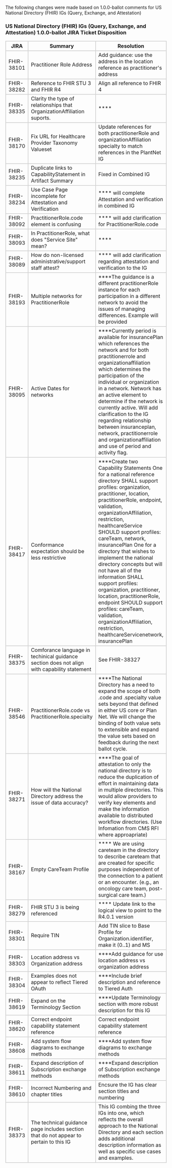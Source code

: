 The following changes were made based on 1.0.0-ballot comments for US National Directory (FHIR) IGs (Query, Exchange, and Attestation)

### US National Directory (FHIR) IGs (Query, Exchange, and Attestation) 1.0.0-ballot JIRA Ticket Disposition

<style>
    th{border: solid 2px lightgrey;}
    td{border: solid 2px lightgrey;}
</style>

 JIRA       | Summary                                          | Resolution              |                                                                 
------------|--------------------------------------------------|---------------------------------------------------------------------------------- |
 FHIR-38101 | Practitioner Role Address                        | Add guidance: use the address in the location reference as practitioner's address |
 FHIR-38282 | Reference to FHIR STU 3 and FHIR R4              | Align all reference to FHIR 4 |
 FHIR-38335 | Clarity the type of relationships that OrganizationAffiliation suports. | **** |
 FHIR-38170 | Fix URL for Healthcare Provider Taxonomy Valueset | Update references for both practitionerRole and organizationAffiliation specialty to match references in the PlantNet IG |
 FHIR-38235 | Duplicate links to CapabilityStatement in Artifact Summary | Fixed in Combined IG |
 FHIR-38234 | Use Case Page incomplete for Attestation and Verification | **** will complete Attestation and verification in combined IG|
 FHIR-38092 | PractitionerRole.code element is confusing | **** will add clarification for PractitionerRole.code |
 FHIR-38093 | In PractitionerRole, what does "Service Site" mean? | **** |
 FHIR-38089 | How do non-licensed administrative/support staff attest? | **** will add clarification regarding attestation and verification to the IG |
 FHIR-38193 | Multiple networks for PractitionerRole | ****The guidance is a different practitionerRole instance for each participation in a different network to avoid the issues of managing differences. Example will be provided |
 FHIR-38095 | Active Dates for networks | ****Currently period is available for insurancePlan which references the network and for both practitionerrole and organizationaffiliation which determines the participation of the individual or organization in a network.  Network has an active element to determine if the network is currently active. Will add clarification to the IG regarding relationship between insuranceplan, network, practitionerrole and organizationaffiliation and use of period and activity flag. |
 FHIR-38417 | Conformance expectation should be less restrictive | ****Create two Capability Statements One for a national reference directory SHALL support profiles: organization, practitioner, location, practitionerRole, endpoint, validation, organizationAffiliation, restriction, healthcareService SHOULD support profiles: careTeam, network, insurancePlan One for a directory that wishes to implement the national directory concepts but will not have all of the information SHALL support profiles: organization, practitioner, location, practitionerRole, endpoint SHOULD support profiles: careTeam, validation, organizationAffiliation, restriction, healthcareServicenetwork, insurancePlan |
 FHIR-38375 | Comforance language in techinical guidance section does not align with capability statement | See FHIR-38327 |
 FHIR-38546 | PractitionerRole.code vs PractitionerRole.specialty | ****The National Directory has a need to expand the scope of both .code and .specialty value sets beyond that defined in either US core or Plan Net. We will change the binding of both value sets to extensible and expand the value sets based on feedback during the next ballot cycle. |
 FHIR-38271 | How will the National Directory address the issue of data accuracy? | ****The goal of attestation to only the national directory is to reduce the duplication of effort in maintaining data in multiple directories. This would allow providers to verify key elements and make the information available to distributed workflow directories. (Use Infomation from CMS RFI where approapriate) |
 FHIR-38167 | Empty CareTeam Profile | **** We are using careteam in the directory to describe careteam that are created for specific purposes independent of the connection to a patient or an encounter. (e.g., an oncology care team, post-surgical care team.) |
 FHIR-38279 | FHIR STU 3 is being referenced | **** Update link to the logical view to point to the R4.0.1 version |
 FHIR-38301 | Require TIN                                      | Add TIN slice to Base Profile for Organization.identifier, make it (0..1) and MS |
 FHIR-38303 | Location address vs Organization address         | ****Add guidance for use location address vs organization address |
 FHIR-38304 | Examples does not appear to reflect Tiered OAuth | ****Include brief description and reference to Tiered Auth |                       
 FHIR-38619 | Expand on the Terminology Section                | ****Update Terminology section with more robust description for this IG |
 FHIR-38620 | Correct endpoint capability statement reference  | Correct endpoint capability statement reference |
 FHIR-38608 | Add system flow diagrams to exchange methods     | ****Add system flow diagrams to exchange methods |
 FHIR-38611 | Expand description of Subscription exchange methods | ****Expand description of Subscription exchange methods |
 FHIR-38610 | Incorrect Numbering and chapter titles | Encsure the IG has clear section titles and numbering |
 FHIR-38373 | The technical guidance page includes section that do not appear to pertain to this IG | This IG combing the three IGs into one, which reflects the overall approach to the National Directory and each section adds additional description information as well as specific use cases and examples. |
  
